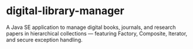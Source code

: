 # digital-library-manager
A Java SE application to manage digital books, journals, and research papers in hierarchical collections — featuring Factory, Composite, Iterator, and secure exception handling.
